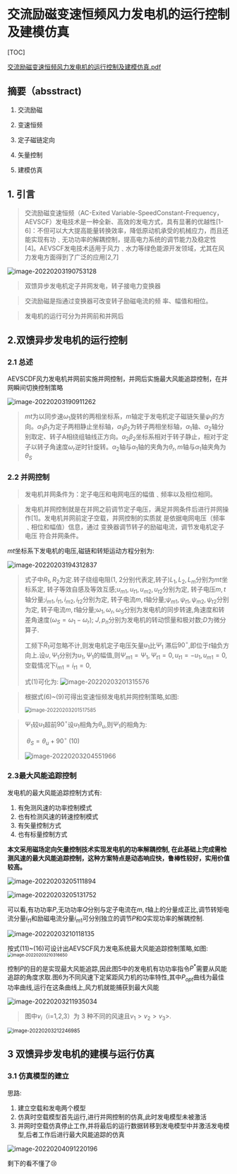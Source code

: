 # 交流励磁变速恒频风力发电机的运行控制及建模仿真

[TOC]

 [交流励磁变速恒频风力发电机的运行控制及建模仿真.pdf](..\..\..\Desktop\交流励磁变速恒频风力发电机的运行控制及建模仿真.pdf) 

## 摘要（absstract)

1. 交流励磁

2. 变速恒频

3. 定子磁链定向
4. 矢量控制
5. 建模仿真



## 1. 引言

> 交流励磁变速恒频（AC-Exited Variable-SpeedConstant-Frequency，AEVSCF）发电技术是一种全新、高效的发电方式，具有显著的优越性[1-6]：不但可以大大提高能量转换效率，降低原动机承受的机械应力，而且还能实现有功﹑无功功率的解耦控制，提高电力系统的调节能力及稳定性[4]。AEVSCF发电技术适用于风力﹑水力等绿色能源开发领域，尤其在风力发电方面得到了广泛的应用[2,7]
>

![image-20220203190753128](交流励磁变速恒频风力发电机的运行控制及建模仿真.assets/image-20220203190753128.png)

> 双馈异步发电机定子并网发电，转子接电力变换器

> 交流励磁是指通过变换器可改变转子励磁电流的频
> 率、幅值和相位。

> 发电机的运行可分为并网前和并网后

## 2.双馈异步发电机的运行控制

### 2.1 总述

AEVSCDF风力发电机并网前实施并网控制，并网后实施最大风能追踪控制，在并网瞬间切换控制策略

![image-20220203190911262](交流励磁变速恒频风力发电机的运行控制及建模仿真.assets/image-20220203190911262-16438865655811.png)

> $mt$为以同步速$\omega_1$旋转的两相坐标系，$m$轴定于发电机定子磁链矢量$\psi_1$的方向。$\alpha_1 \beta_1$为定子两相静止坐标轴，$\alpha_1 \beta_2$为转子两相坐标轴，$\alpha_1$轴、$\alpha_2$轴分别取定、转子A相绕组轴线正方向。$\alpha_2 \beta_2$坐标系相对于转子静止，相对于定子以转子角速度$\omega_r$逆时针旋转。$\alpha_2$轴与$\alpha_1$轴的夹角为$\theta_r,m$轴与$\alpha_1$轴夹角为$\theta_S$

### 2.2 并网控制

> 发电机并网条件为：定子电压和电网电压的幅值﹑频率以及相位相同。

> 发电机并网控制就是在并网之前调节定子电压，满足并网条件后进行并网操
> 作[1]。发电机并网前定子空载，并网控制的实质就
> 是依据电网电压（频率﹑相位和幅值）信息，通过
> 变换器调节转子的励磁电流，调节发电机定子电压
> 符合并网条件。

$mt$坐标系下发电机的电压,磁链和转矩运动方程分别为:

![image-20220203194312837](交流励磁变速恒频风力发电机的运行控制及建模仿真.assets/image-20220203194312837.png)

> 式子中$R_1, R_2$为定.转子绕组电阻(1, 2分别代表定,转子)$L_1, L_2, L_m$分别为$mt$坐标系定, 转子等效自感及等效互感;$u_{m1}, u_{t1}, u_{m2}, u_{t2}$分别为定, 转子电压$m, t$轴分量;$i_{m1}, i_{t1}, i_{m2}, i_{t2}$分别为定, 转子电流$m, t$轴分量;$\psi_{m1}, \psi_{t1}, \psi_{m2}, \psi_{t2}$分别为定, 转子电流$m, t$轴分量;$\omega_1, \omega_r, \omega_S$分别为发电机的同步转速,角速度和转差角速度($\omega_S = \omega_1 - \omega_r$); $J, p_n$分别为发电机的转动惯量和极对数;$D$为微分算子.
>
> 工频下$R_1$可忽略不计,则发电机定子电压矢量$u_1$比$\Psi_1$ 滞后$90^{\circ}$,即位于$t$轴负方向上.设$u, \Psi_1$分别为$u_1, \Psi_1$的幅值,则$\Psi_{m1} = \Psi_1, \Psi_{t1} = 0, u_{t1} = -u_1, u_{m1} = 0$,空载情况下$i_{m1} = i_{t1} = 0$, <br>
>
> 式(1)可化为:
> ![image-20220203201315576](交流励磁变速恒频风力发电机的运行控制及建模仿真.assets/image-20220203201315576.png)

> 根据式(6)~(9)可得出变速恒频发电机并网控制策略,如图:
>
> <img src="交流励磁变速恒频风力发电机的运行控制及建模仿真.assets/image-20220203201517585.png" alt="image-20220203201517585" style="zoom:80%;" />

> $\Psi_1$较$u_1$超前$90^{\circ}$设$u_1$相角为$\theta_u$,则$\Psi_1$的相角为:
>
> ​              $\theta_S = \theta_u + 90 ^ {\circ}$			(10)
>
> ![image-20220203204551966](交流励磁变速恒频风力发电机的运行控制及建模仿真.assets/image-20220203204551966.png)

### 2.3最大风能追踪控制

发电机的最大风能追踪控制方式有:

1. 有免测风速的功率控制模式
2. 也有检测风速的转速控制模式
3. 有矢量控制方式
4. 也有标量控制方式

**本文采用磁场定向矢量控制技术实现发电机的功率解耦控制, 在此基础上完成需检测风速的最大风能追踪控制，这种方案特点是动态响应快，鲁棒性较好，实用价值较高。**

![image-20220203205111894](交流励磁变速恒频风力发电机的运行控制及建模仿真.assets/image-20220203205111894.png)

![image-20220203205131752](交流励磁变速恒频风力发电机的运行控制及建模仿真.assets/image-20220203205131752.png)

可以看,有功功率$P$,无功功率$Q$分别与定子电流在$m, t$轴上的分量成正比,调节转矩电流分量$i_{t1}$和励磁电流分量$i_{m1}$可分别独立的调节$P$和$Q$实现功率的解耦控制.

![image-20220203210118135](交流励磁变速恒频风力发电机的运行控制及建模仿真.assets/image-20220203210118135-16438932906882.png)

按式(11)~(16)可设计出AEVSCF风力发电系统最大风能追踪控制策略,如图:
<img src="交流励磁变速恒频风力发电机的运行控制及建模仿真.assets/image-20220203210316650.png" alt="image-20220203210316650" style="zoom: 67%;" />

控制$P$的目的是实现最大风能追踪,因此图5中的发电机有功功率指令$P^*$需要从风能追踪的角度求取.图6为不同风速下定桨距风力机的功率特性,其中$P_{opt}$曲线为最佳功率曲线,运行在这条曲线上,风力机就能捕获到最大风能

![image-20220203211935034](交流励磁变速恒频风力发电机的运行控制及建模仿真.assets/image-20220203211935034.png)

> 图中$v_i$（i=1,2,3）为 3 种不同的风速且$v_1 > v_2 > v_3$>.

<img src="交流励磁变速恒频风力发电机的运行控制及建模仿真.assets/image-20220203212246985.png" alt="image-20220203212246985" style="zoom: 80%;" />

## 3 双馈异步发电机的建模与运行仿真

### 3.1 仿真模型的建立

思路:

1. 建立空载和发电两个模型
2. 仿真时空载模型首先运行,进行并网控制的仿真,此时发电模型未被激活
3. 并网时空载仿真停止工作,并将最后的运行数据转移到发电模型中并激活发电模型,后者工作后进行最大风能追踪的仿真

![image-20220204091220196](https://s2.loli.net/2022/02/04/JznkBdbM9KoGYrc.png)



剩下的看不懂了:cry:

